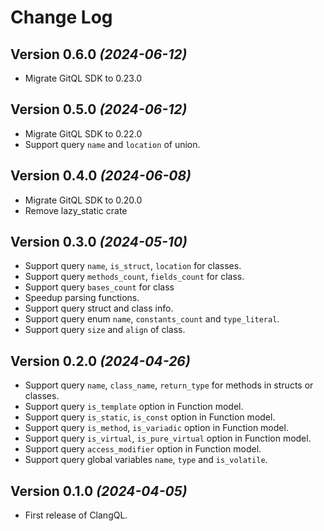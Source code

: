 Change Log
==========

Version 0.6.0 *(2024-06-12)*
-----------------------------

* Migrate GitQL SDK to 0.23.0

Version 0.5.0 *(2024-06-12)*
-----------------------------

* Migrate GitQL SDK to 0.22.0
* Support query `name` and `location` of union.

Version 0.4.0 *(2024-06-08)*
-----------------------------

* Migrate GitQL SDK to 0.20.0
* Remove lazy_static crate

Version 0.3.0 *(2024-05-10)*
-----------------------------

* Support query `name`, `is_struct`, `location` for classes.
* Support query `methods_count`, `fields_count` for class.
* Support query `bases_count` for class
* Speedup parsing functions.
* Support query struct and class info.
* Support query enum `name`, `constants_count` and `type_literal`.
* Support query `size` and `align` of class.

Version 0.2.0 *(2024-04-26)*
-----------------------------

* Support query `name`, `class_name`, `return_type` for methods in structs or classes.
* Support query `is_template` option in Function model.
* Support query `is_static`, `is_const` option in Function model.
* Support query `is_method`, `is_variadic` option in Function model.
* Support query `is_virtual`, `is_pure_virtual` option in Function model.
* Support query `access_modifier` option in Function model.
* Support query global variables `name`, `type` and `is_volatile`.

Version 0.1.0 *(2024-04-05)*
-----------------------------

* First release of ClangQL.